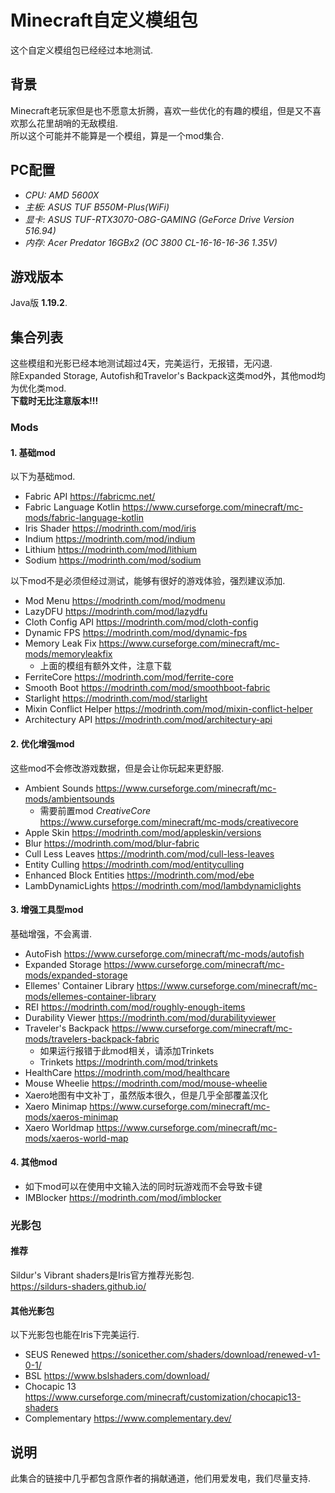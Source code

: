 # Minecraft自定义模组包
这个自定义模组包已经经过本地测试.

## 背景
  Minecraft老玩家但是也不愿意太折腾，喜欢一些优化的有趣的模组，但是又不喜欢那么花里胡哨的无敌模组.  
  所以这个可能并不能算是一个模组，算是一个mod集合.

## PC配置
  - *CPU: AMD 5600X*
  - *主板: ASUS TUF B550M-Plus(WiFi)*
  - *显卡: ASUS TUF-RTX3070-O8G-GAMING (GeForce Drive Version 516.94)*
  - *内存: Acer Predator 16GBx2 (OC 3800 CL-16-16-16-36 1.35V)*

## 游戏版本
  Java版 **1.19.2**.
  
## 集合列表
   这些模组和光影已经本地测试超过4天，完美运行，无报错，无闪退.  
   除Expanded Storage, Autofish和Travelor's Backpack这类mod外，其他mod均为优化类mod.  
   **下载时无比注意版本!!!**

   
### Mods  

#### 1. 基础mod
  
  以下为基础mod.  
  - Fabric API  https://fabricmc.net/  
  - Fabric Language Kotlin  https://www.curseforge.com/minecraft/mc-mods/fabric-language-kotlin  
  - Iris Shader https://modrinth.com/mod/iris  
  - Indium  https://modrinth.com/mod/indium  
  - Lithium https://modrinth.com/mod/lithium  
  - Sodium  https://modrinth.com/mod/sodium  
  
  以下mod不是必须但经过测试，能够有很好的游戏体验，强烈建议添加.  
  - Mod Menu  https://modrinth.com/mod/modmenu  
  - LazyDFU https://modrinth.com/mod/lazydfu  
  - Cloth Config API  https://modrinth.com/mod/cloth-config  
  - Dynamic FPS https://modrinth.com/mod/dynamic-fps  
  - Memory Leak Fix https://www.curseforge.com/minecraft/mc-mods/memoryleakfix  
    - 上面的模组有额外文件，注意下载   
  - FerriteCore https://modrinth.com/mod/ferrite-core  
  - Smooth Boot https://modrinth.com/mod/smoothboot-fabric  
  - Starlight https://modrinth.com/mod/starlight  
  - Mixin Conflict Helper https://modrinth.com/mod/mixin-conflict-helper  
  - Architectury API  https://modrinth.com/mod/architectury-api  
  
#### 2. 优化增强mod  
  这些mod不会修改游戏数据，但是会让你玩起来更舒服.  
  - Ambient Sounds  https://www.curseforge.com/minecraft/mc-mods/ambientsounds
    - 需要前置mod *CreativeCore*  https://www.curseforge.com/minecraft/mc-mods/creativecore
  - Apple Skin  https://modrinth.com/mod/appleskin/versions
  - Blur  https://modrinth.com/mod/blur-fabric  
  - Cull Less Leaves  https://modrinth.com/mod/cull-less-leaves  
  - Entity Culling  https://modrinth.com/mod/entityculling  
  - Enhanced Block Entities https://modrinth.com/mod/ebe  
  - LambDynamicLights https://modrinth.com/mod/lambdynamiclights  
  
#### 3. 增强工具型mod  
  基础增强，不会离谱.  
  - AutoFish  https://www.curseforge.com/minecraft/mc-mods/autofish  
  - Expanded Storage  https://www.curseforge.com/minecraft/mc-mods/expanded-storage   
  - Ellemes' Container Library  https://www.curseforge.com/minecraft/mc-mods/ellemes-container-library  
  - REI https://modrinth.com/mod/roughly-enough-items  
  - Durability Viewer https://modrinth.com/mod/durabilityviewer  
  - Traveler's Backpack https://www.curseforge.com/minecraft/mc-mods/travelers-backpack-fabric  
    - 如果运行报错于此mod相关，请添加Trinkets  
    - Trinkets  https://modrinth.com/mod/trinkets  
  - HealthCare  https://modrinth.com/mod/healthcare  
  - Mouse Wheelie https://modrinth.com/mod/mouse-wheelie  
  - Xaero地图有中文补丁，虽然版本很久，但是几乎全部覆盖汉化
  - Xaero Minimap https://www.curseforge.com/minecraft/mc-mods/xaeros-minimap  
  - Xaero Worldmap  https://www.curseforge.com/minecraft/mc-mods/xaeros-world-map  
  
#### 4. 其他mod  
  - 如下mod可以在使用中文输入法的同时玩游戏而不会导致卡键
  - IMBlocker https://modrinth.com/mod/imblocker  

### 光影包  

#### 推荐  
  Sildur's Vibrant shaders是Iris官方推荐光影包.  
  https://sildurs-shaders.github.io/  

#### 其他光影包
  以下光影包也能在Iris下完美运行.  
  - SEUS Renewed https://sonicether.com/shaders/download/renewed-v1-0-1/  
  - BSL https://www.bslshaders.com/download/  
  - Chocapic 13 https://www.curseforge.com/minecraft/customization/chocapic13-shaders  
  - Complementary https://www.complementary.dev/ 

## 说明
  此集合的链接中几乎都包含原作者的捐献通道，他们用爱发电，我们尽量支持.

